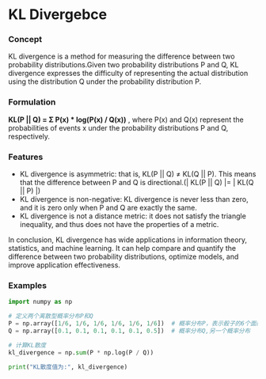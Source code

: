 # KL Divergebce
### Concept
KL divergence is a method for measuring the difference between two probability distributions.Given two probability distributions P and Q, KL divergence expresses the difficulty of representing the actual distribution using the distribution Q under the probability distribution P.

### Formulation
__KL(P || Q) = Σ P(x) * log(P(x) / Q(x))__ , where P(x) and Q(x) represent the probabilities of events x under the probability distributions P and Q, respectively.

### Features
* KL divergence is asymmetric: that is, KL(P || Q) ≠ KL(Q || P). This means that the difference between P and Q is directional.(| KL(P || Q) |= | KL(Q || P) |)
* KL divergence is non-negative: KL divergence is never less than zero, and it is zero only when P and Q are exactly the same.
* KL divergence is not a distance metric: it does not satisfy the triangle inequality, and thus does not have the properties of a metric.

In conclusion, KL divergence has wide applications in information theory, statistics, and machine learning. It can help compare and quantify the difference between two probability distributions, optimize models, and improve application effectiveness.

### Examples
```python
import numpy as np  

# 定义两个离散型概率分布P和Q  
P = np.array([1/6, 1/6, 1/6, 1/6, 1/6, 1/6])  # 概率分布P，表示骰子的6个面的概率 
Q = np.array([0.1, 0.1, 0.1, 0.1, 0.1, 0.5])  # 概率分布Q,另一个概率分布 

# 计算KL散度  
kl_divergence = np.sum(P * np.log(P / Q))  

print("KL散度值为:", kl_divergence)
```